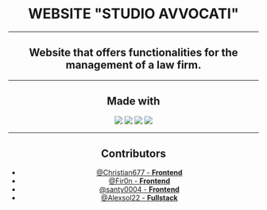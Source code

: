 <h1 align="center">WEBSITE "STUDIO AVVOCATI"</h1>

<hr>
  <h2 align="center">Website that offers functionalities for the management of a law firm.</h2>
 <hr>

<h2 align="center"> Made with</h2>
<p align="center">
<img src="https://img.shields.io/badge/JavaScript-orange?style=for-the-badge&logo=javascript&logoColor=white" />
<img src="https://img.shields.io/badge/PHP-777BB4?style=for-the-badge&logo=php&logoColor=white" /> 
<img src="https://img.shields.io/badge/mysql-black?style=for-the-badge&logo=mysql&logoColor=white" />
<img src="https://img.shields.io/badge/LARAVEL-purple?style=for-the-badge&logo=html5&logoColor=pink" />
</p>
<hr>

<h2 align='center'>Contributors</h2>
<p align='center'>
  <ul align="center">
    <a href="https://github.com/Christian677">
    <li>@Christian677 - <b>Frontend</b> </li>
        <a href="https://github.com/Firi0n">
      <li>@Fir0n - <b>Frontend</b> </li>
       <a href="https://github.com/santy0004">
         <li> @santy0004 - <b>Frontend</b> </li>
    <a href="https://github.com/alexsol22">
    <li>@Alexsol22 - <b>Fullstack</b> </li>
      
  
     
</ul>
